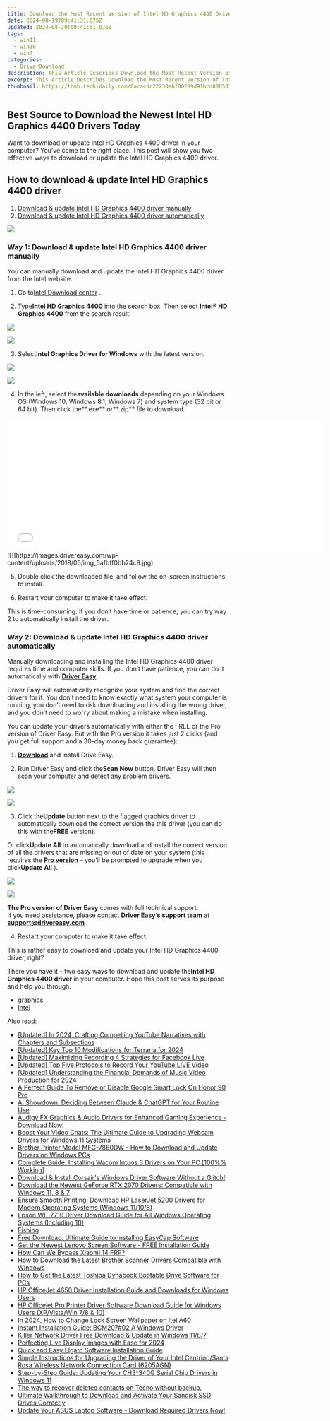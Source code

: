 ```yaml
---
title: Download the Most Recent Version of Intel HD Graphics 4400 Drivers for Optimal Gaming
date: 2024-08-19T09:41:31.075Z
updated: 2024-08-20T09:41:31.076Z
tags:
  - win11
  - win10
  - win7
categories:
  - DriverDownload
description: This Article Describes Download the Most Recent Version of Intel HD Graphics 4400 Drivers for Optimal Gaming
excerpt: This Article Describes Download the Most Recent Version of Intel HD Graphics 4400 Drivers for Optimal Gaming
thumbnail: https://thmb.techidaily.com/8acacdc22230e6f80289d91bcd880583b7cb15e9e01a6f044249c64c2e7db27f.jpg
---
```


## Best Source to Download the Newest Intel HD Graphics 4400 Drivers Today

Want to download or update Intel HD Graphics 4400 driver in your computer? You’ve come to the right place. This post will show you two effective ways to download or update the Intel HD Graphics 4400 driver.

## How to download & update Intel HD Graphics 4400 driver

1. [Download & update Intel HD Graphics 4400 driver manually](https://tools.techidaily.com/drivereasy/download/)
2. [Download & update Intel HD Graphics 4400 driver automatically](https://tools.techidaily.com/drivereasy/download/)

<!-- affiliate ads begin -->
<a href="https://store.nero.com/order/checkout.php?PRODS=42570605&QTY=1&AFFILIATE=108875&CART=1"><img src="http://cdnwww.nero.com/nero-com-wAssets/img/banners/2023/usbXcopy/Nero_USB_x_copy_Screen_2.png" border="0"></a>
<!-- affiliate ads end -->
### Way 1: Download & update Intel HD Graphics 4400 driver manually

 You can manually download and update the Intel HD Graphics 4400 driver from the Intel website.

 1) Go to[Intel Download center](https://downloadcenter.intel.com/) .

 2) Type**Intel HD Graphics 4400** into the search box. Then select **Intel® HD Graphics 4400** from the search result.

<!-- affiliate ads begin -->
<a href="https://shop.manycam.com/order/checkout.php?PRODS=17728032&QTY=1&AFFILIATE=108875&CART=1"><img src="https://secure.avangate.com/images/merchant/8230bea7d54bcdf99cdfe85cb07313d5/mcaffbanner920x120.png" border="0"></a>
<!-- affiliate ads end -->
![](https://images.drivereasy.com/wp-content/uploads/2018/05/img_5afbfe6a050b7.jpg)

 3) Select**Intel Graphics Driver for Windows** with the latest version.

<!-- affiliate ads begin -->
<a href="https://shop.incomedia.eu/order/checkout.php?PRODS=39655089&QTY=1&AFFILIATE=108875&CART=1"><img src="https://incomedia.eu/files/images/affiliates/wa/01_WA_728x90.jpg" border="0"></a>
<!-- affiliate ads end -->
![](https://images.drivereasy.com/wp-content/uploads/2018/05/img_5afbfe96c1bf1.jpg)

 4) In the left, select the**available downloads** depending on your Windows OS (Windows 10, Windows 8.1, Windows 7) and system type (32 bit or 64 bit). Then click the**.exe** or**.zip** file to download.

<!-- affiliate ads begin -->
<iframe id="iframe_672" src="//a.impactradius-go.com/gen-ad-code/5597632/1959812/17834/" width="720" height="300" scrolling="no" frameborder="0" marginheight="0" marginwidth="0"></iframe>
<!-- affiliate ads end -->
![](https://images.drivereasy.com/wp-content/uploads/2018/05/img_5afbff0bb24c9.jpg)

 5) Double click the downloaded file, and follow the on-screen instructions to install.

 6) Restart your computer to make it take effect.

 This is time-consuming. If you don’t have time or patience, you can try way 2 to automatically install the driver.

### Way 2: Download & update Intel HD Graphics 4400 driver automatically

 Manually downloading and installing the Intel HD Graphics 4400 driver requires time and computer skills. If you don’t have patience, you can do it automatically with **[Driver Easy](https://tools.techidaily.com/drivereasy/download/)**  .

 Driver Easy will automatically recognize your system and find the correct drivers for it. You don’t need to know exactly what system your computer is running, you don’t need to risk downloading and installing the wrong driver, and you don’t need to worry about making a mistake when installing.

 You can update your drivers automatically with either the FREE or the Pro version of Driver Easy. But with the Pro version it takes just 2 clicks (and you get full support and a 30-day money back guarantee):

 1) **[Download](https://tools.techidaily.com/drivereasy/download/)**  and install Drive Easy.

 2) Run Driver Easy and click the**Scan Now** button. Driver Easy will then scan your computer and detect any problem drivers.

<!-- affiliate ads begin -->
<a href="https://estore.winxdvd.com/order/checkout.php?PRODS=12653853&QTY=1&AFFILIATE=108875&CART=1"><img src="https://secure.avangate.com/images/merchant/bcb41ccdc4363c6848a1d760f26c28a0/products/14_videoproc-converter-ai-box.png" border="0"></a>
<!-- affiliate ads end -->
![](https://images.drivereasy.com/wp-content/uploads/2018/05/img_5afbff79a2c8f.png)

 3) Click the**Update** button next to the flagged graphics driver to automatically download the correct version the this driver (you can do this with the**FREE** version).

 Or click**Update All** to automatically download and install the correct version of all the drivers that are missing or out of date on your system (this requires the **[Pro version](https://tools.techidaily.com/drivereasy/download/)**  – you’ll be prompted to upgrade when you click**Update All** ).

<!-- affiliate ads begin -->
<a href="https://shop.mondly.com/affiliate.php?ACCOUNT=ATISTUDI&AFFILIATE=108875&PATH=https%3A%2F%2Fwww.mondly.com%3FAFFILIATE%3D108875%26RESOURCE%3D%2BEducational%2B970x90%2B"><img src="https://secure.avangate.com/images/merchant/69c418c33ec2e1a4267fa9bb77fa1428/educational-970x90.gif" border="0"></a>
<!-- affiliate ads end -->
![](https://images.drivereasy.com/wp-content/uploads/2018/05/img_5afc0296da502.jpg)

**The Pro version of Driver Easy** comes with full technical support.  
 If you need assistance, please contact **Driver Easy’s support team** at **[support@drivereasy.com](https://tools.techidaily.com/drivereasy/download/) .**

4) Restart your computer to make it take effect.

 This is rather easy to download and update your Intel HD Graphics 4400 driver, right?

 There you have it – two easy ways to download and update the**Intel HD Graphics 4400 driver** in your computer. Hope this post serves its purpose and help you through.

* [graphics](https://tools.techidaily.com/drivereasy/download/)
* [Intel](https://tools.techidaily.com/drivereasy/download/)

<ins class="adsbygoogle"
     style="display:block"
     data-ad-format="autorelaxed"
     data-ad-client="ca-pub-7571918770474297"
     data-ad-slot="1223367746"></ins>



<ins class="adsbygoogle"
     style="display:block"
     data-ad-client="ca-pub-7571918770474297"
     data-ad-slot="8358498916"
     data-ad-format="auto"
     data-full-width-responsive="true"></ins>

<span class="atpl-alsoreadstyle">Also read:</span>
<div><ul>
<li><a href="https://facebook-video-footage.techidaily.com/updated-in-2024-crafting-compelling-youtube-narratives-with-chapters-and-subsections/"><u>[Updated] In 2024, Crafting Compelling YouTube Narratives with Chapters and Subsections</u></a></li>
<li><a href="https://desktop-recording.techidaily.com/updated-key-top-10-modifications-for-terraria-for-2024/"><u>[Updated] Key Top 10 Modifications for Terraria for 2024</u></a></li>
<li><a href="https://video-capture.techidaily.com/updated-maximizing-recording-4-strategies-for-facebook-live/"><u>[Updated] Maximizing Recording  4 Strategies for Facebook Live</u></a></li>
<li><a href="https://screen-activity-recording.techidaily.com/updated-top-five-protocols-to-record-your-youtube-live-video/"><u>[Updated] Top Five Protocols to Record Your YouTube LIVE Video</u></a></li>
<li><a href="https://fox-direct.techidaily.com/updated-understanding-the-financial-demands-of-music-video-production-for-2024/"><u>[Updated] Understanding the Financial Demands of Music Video Production for 2024</u></a></li>
<li><a href="https://unlock-android.techidaily.com/a-perfect-guide-to-remove-or-disable-google-smart-lock-on-honor-90-pro-by-drfone-android/"><u>A Perfect Guide To Remove or Disable Google Smart Lock On Honor 90 Pro</u></a></li>
<li><a href="https://tech-haven.techidaily.com/ai-showdown-deciding-between-claude-and-chatgpt-for-your-routine-use/"><u>AI Showdown: Deciding Between Claude & ChatGPT for Your Routine Use</u></a></li>
<li><a href="https://win-dash.techidaily.com/audigy-fx-graphics-and-audio-drivers-for-enhanced-gaming-experience-download-now/"><u>Audigy FX Graphics & Audio Drivers for Enhanced Gaming Experience - Download Now!</u></a></li>
<li><a href="https://win-dash.techidaily.com/boost-your-video-chats-the-ultimate-guide-to-upgrading-webcam-drivers-for-windows-11-systems/"><u>Boost Your Video Chats: The Ultimate Guide to Upgrading Webcam Drivers for Windows 11 Systems</u></a></li>
<li><a href="https://win-dash.techidaily.com/brother-printer-model-mfc-7860dw-how-to-download-and-update-drivers-on-windows-pcs/"><u>Brother Printer Model MFC-7860DW - How to Download and Update Drivers on Windows PCs</u></a></li>
<li><a href="https://win-dash.techidaily.com/complete-guide-installing-wacom-intuos-3-drivers-on-your-pc-100-working/"><u>Complete Guide: Installing Wacom Intuos 3 Drivers on Your PC [100%% Working]</u></a></li>
<li><a href="https://win-dash.techidaily.com/1722975183848-download-and-install-corsairs-windows-driver-software-without-a-glitch/"><u>Download & Install Corsair's Windows Driver Software Without a Glitch!</u></a></li>
<li><a href="https://win-dash.techidaily.com/download-the-newest-geforce-rtx-2070-drivers-compatible-with-windows-11-8-and-7/"><u>Download the Newest GeForce RTX 2070 Drivers: Compatible with Windows 11, 8 & 7</u></a></li>
<li><a href="https://win-dash.techidaily.com/ensure-smooth-printing-download-hp-laserjet-5200-drivers-for-modern-operating-systems-windows-11108/"><u>Ensure Smooth Printing: Download HP LaserJet 5200 Drivers for Modern Operating Systems (Windows 11/10/8)</u></a></li>
<li><a href="https://win-dash.techidaily.com/epson-wf-7710-driver-download-guide-for-all-windows-operating-systems-including-10/"><u>Epson WF-7710 Driver Download Guide for All Windows Operating Systems (Including 10)</u></a></li>
<li><a href="https://win-dash.techidaily.com/fishing/"><u>Fishing</u></a></li>
<li><a href="https://win-dash.techidaily.com/free-download-ultimate-guide-to-installing-easycap-software/"><u>Free Download: Ultimate Guide to Installing EasyCap Software</u></a></li>
<li><a href="https://win-dash.techidaily.com/get-the-newest-lenovo-screen-software-free-installation-guide/"><u>Get the Newest Lenovo Screen Software - FREE Installation Guide</u></a></li>
<li><a href="https://bypass-frp.techidaily.com/how-can-we-bypass-xiaomi-14-frp-by-drfone-android/"><u>How Can We Bypass Xiaomi 14 FRP?</u></a></li>
<li><a href="https://win-dash.techidaily.com/how-to-download-the-latest-brother-scanner-drivers-compatible-with-windows/"><u>How to Download the Latest Brother Scanner Drivers Compatible with Windows</u></a></li>
<li><a href="https://win-dash.techidaily.com/how-to-get-the-latest-toshiba-dynabook-bootable-drive-software-for-pcs/"><u>How to Get the Latest Toshiba Dynabook Bootable Drive Software for PCs</u></a></li>
<li><a href="https://win-dash.techidaily.com/hp-officejet-4650-driver-installation-guide-and-downloads-for-windows-users/"><u>HP OfficeJet 4650 Driver Installation Guide and Downloads for Windows Users</u></a></li>
<li><a href="https://win-dash.techidaily.com/hp-officejet-pro-printer-driver-software-download-guide-for-windows-users-xpvistawin-78-and-10/"><u>HP Officejet Pro Printer Driver Software Download Guide for Windows Users (XP/Vista/Win 7/8 & 10)</u></a></li>
<li><a href="https://unlock-android.techidaily.com/in-2024-how-to-change-lock-screen-wallpaper-on-itel-a60-by-drfone-android/"><u>In 2024, How to Change Lock Screen Wallpaper on Itel A60</u></a></li>
<li><a href="https://win-dash.techidaily.com/instant-installation-guide-bcm20702-a-windows-driver/"><u>Instant Installation Guide: BCM207#02 A Windows Driver</u></a></li>
<li><a href="https://win-dash.techidaily.com/killer-network-driver-free-download-and-update-in-windows-1187/"><u>Killer Network Driver Free Download & Update in Windows 11/8/7</u></a></li>
<li><a href="https://screen-recording.techidaily.com/perfecting-live-display-images-with-ease-for-2024/"><u>Perfecting Live Display Images with Ease for 2024</u></a></li>
<li><a href="https://win-amazing.techidaily.com/quick-and-easy-elgato-software-installation-guide/"><u>Quick and Easy Elgato Software Installation Guide</u></a></li>
<li><a href="https://win-dash.techidaily.com/simple-instructions-for-upgrading-the-driver-of-your-intel-centrinosanta-rosa-wireless-network-connection-card-6205agn/"><u>Simple Instructions for Upgrading the Driver of Your Intel Centrino/Santa Rosa Wireless Network Connection Card (6205AGN)</u></a></li>
<li><a href="https://win-dash.techidaily.com/step-by-step-guide-updating-your-ch3340g-serial-chip-drivers-in-windows-11/"><u>Step-by-Step Guide: Updating Your CH3^340G Serial Chip Drivers in Windows 11</u></a></li>
<li><a href="https://techidaily.com/the-way-to-recover-deleted-contacts-on-tecno-without-backup-by-fonelab-android-recover-contacts/"><u>The way to recover deleted contacts on Tecno without backup.</u></a></li>
<li><a href="https://win-dash.techidaily.com/1722977530750-ultimate-walkthrough-to-download-and-activate-your-sandisk-ssd-drives-correctly/"><u>Ultimate Walkthrough to Download and Activate Your Sandisk SSD Drives Correctly</u></a></li>
<li><a href="https://win-dash.techidaily.com/update-your-asus-laptop-software-download-required-drivers-now/"><u>Update Your ASUS Laptop Software - Download Required Drivers Now!</u></a></li>
</ul></div>

